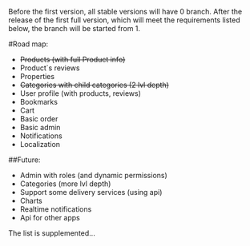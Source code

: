 Before the first version, all stable versions will have 0 branch. After the release of the first full version, which will meet the requirements listed below, the branch will be started from 1.

#Road map:

- ~~Products (with full Product info)~~
- Product`s reviews
- Properties
- ~~Categories  with child categories (2 lvl depth)~~
- User profile (with products, reviews)
- Bookmarks
- Cart
- Basic order
- Basic admin
- Notifications
- Localization

##Future:
- Admin with roles (and dynamic permissions)
- Categories (more lvl depth)
- Support some delivery services (using api)
- Charts
- Realtime notifications
- Api for other apps

The list is supplemented...